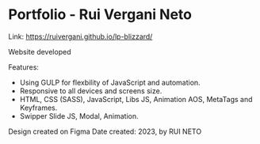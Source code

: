 # Portfolio - Rui Vergani Neto

Link: https://ruivergani.github.io/lp-blizzard/

Website developed 

Features:

- Using GULP for flexbility of JavaScript and automation.
- Responsive to all devices and screens size.
- HTML, CSS (SASS), JavaScript, Libs JS, Animation AOS, MetaTags and Keyframes.
- Swipper Slide JS, Modal, Animation.

Design created on Figma
Date created: 2023, by RUI NETO
